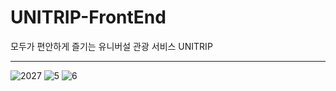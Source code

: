 # UNITRIP-FrontEnd
모두가 편안하게 즐기는 유니버설 관광 서비스 UNITRIP

<hr />

![2027](https://github.com/user-attachments/assets/a82888de-935b-483c-9984-0ccb8dbc93fa)
![5](https://github.com/user-attachments/assets/82f2385e-e037-47c6-a722-e9a86a0d4f69)
![6](https://github.com/user-attachments/assets/64ad3054-40e6-4072-8e3e-f6e1aeb89959)

